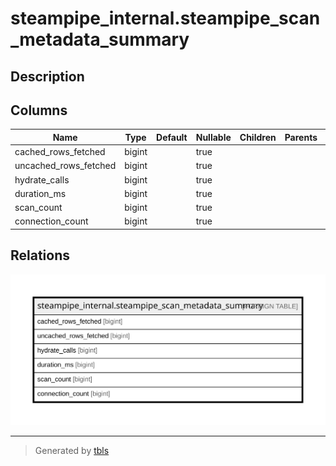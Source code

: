 # steampipe_internal.steampipe_scan_metadata_summary

## Description

## Columns

| Name | Type | Default | Nullable | Children | Parents | Comment |
| ---- | ---- | ------- | -------- | -------- | ------- | ------- |
| cached_rows_fetched | bigint |  | true |  |  |  |
| uncached_rows_fetched | bigint |  | true |  |  |  |
| hydrate_calls | bigint |  | true |  |  |  |
| duration_ms | bigint |  | true |  |  |  |
| scan_count | bigint |  | true |  |  |  |
| connection_count | bigint |  | true |  |  |  |

## Relations

![er](steampipe_internal.steampipe_scan_metadata_summary.svg)

---

> Generated by [tbls](https://github.com/k1LoW/tbls)
